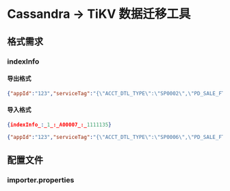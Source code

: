 # Cassandra -> TiKV 数据迁移工具

## 格式需求

### indexInfo
#### 导出格式
```json
{"appId":"123","serviceTag":"{\"ACCT_DTL_TYPE\":\"SP0002\",\"PD_SALE_FTA_CD\":\"99\",\"AR_ID\":\"\",\"CMTRST_CST_ACCNO\":\"\",\"QCRCRD_IND\":\" \",\"BLKMDL_ID\":\"52\",\"CORPPRVT_FLAG\":\"1\"}","targetId":"0037277","updateTime":"2020-11-04 17:12:04"}
```
#### 导入格式
```json
{indexInfo_:_1_:_A00007_:_1111135}

{"appId":"123","serviceTag":"{\"ACCT_DTL_TYPE\":\"SP0006\",\"PD_SALE_FTA_CD\":\"99\",\"AR_ID\":\"\",\"CMTRST_CST_ACCNO\":\"\",\"QCRCRD_IND\":\" \",\"BLKMDL_ID\":\"52\",\"CORPPRVT_FLAG\":\"1\"}","targetId":"0037277","updateTime":"2020-11-04 17:12:04"}
```

## 配置文件
### importer.properties

